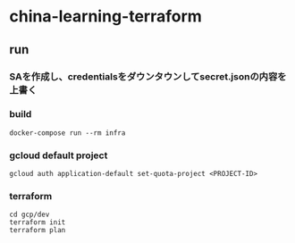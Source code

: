 # china-learning-terraform

## run

### SAを作成し、credentialsをダウンタウンしてsecret.jsonの内容を上書く

### build
``` shell
docker-compose run --rm infra
```

### gcloud default project
``` shell
gcloud auth application-default set-quota-project <PROJECT-ID>
```

### terraform
``` shell
cd gcp/dev
terraform init
terraform plan
```